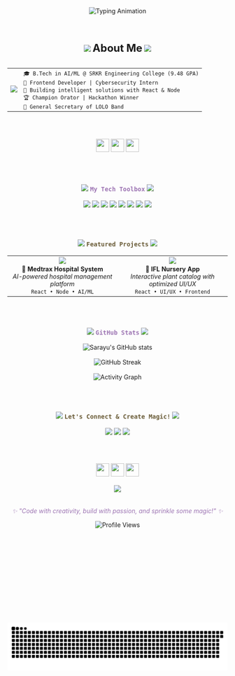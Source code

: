 <div align="center">

  <!-- Cute Typing Header -->
  <img src="https://readme-typing-svg.demolab.com?font=Fira+Code&weight=600&size=32&duration=3000&pause=1000&color=9D75B3&center=true&vCenter=true&width=800&height=100&lines=Hello+there!+%F0%9F%91%8B+I'm+Sarayu;AI+%7C+Frontend+%7C+Cybersecurity+%E2%9C%A8;Building+digital+dreams+%F0%9F%92%AB" alt="Typing Animation" />

  <br><br>

  <!-- About Me Section -->
  <img src="https://media.giphy.com/media/v1.Y2lkPTc5MGI3NjExM2hmODJ1am0waWowZ2ExeDgwZHRsOG92cXY4cG1mbnFsdWpuYjA3bCZlcD12MV9naWZzX3NlYXJjaCZjdD1n/2IudUHdI075HL02Pkk/giphy.gif" width="30" />
  <strong style="font-size: 24px;">About Me</strong>
  <img src="https://media.giphy.com/media/v1.Y2lkPTc5MGI3NjExM2hmODJ1am0waWowZ2ExeDgwZHRsOG92cXY4cG1mbnFsdWpuYjA3bCZlcD12MV9naWZzX3NlYXJjaCZjdD1n/2IudUHdI075HL02Pkk/giphy.gif" width="30" />
  <br><br>

  <!-- Info Box -->
  <table>
    <tr>
      <td><img src="https://media.giphy.com/media/WUlplcMpOCEmTGBtBW/giphy.gif" width="30" /></td>
      <td align="left">
        <code>🎓 B.Tech in AI/ML @ SRKR Engineering College (9.48 GPA)</code><br>
        <code>💜 Frontend Developer | Cybersecurity Intern</code><br>
        <code>🌱 Building intelligent solutions with React & Node</code><br>
        <code>🏆 Champion Orator | Hackathon Winner</code><br>
        <code>🎸 General Secretary of LOLO Band</code>
      </td>
    </tr>
  </table>

  <br><br>

  <!-- Divider -->
  <img src="https://media.giphy.com/media/iY8CRBdQXODJSCERIr/giphy.gif" width="30" height="30" />
  <img src="https://media.giphy.com/media/iY8CRBdQXODJSCERIr/giphy.gif" width="30" height="30" />
  <img src="https://media.giphy.com/media/iY8CRBdQXODJSCERIr/giphy.gif" width="30" height="30" />

  <br><br>

  <!-- Tech Stack -->
  <h3>
    <img src="https://media.giphy.com/media/QssGEmpkyEOhBCb7e1/giphy.gif" width="25" />
    <code style="color: #9D75B3;">My Tech Toolbox</code>       
    <img src="https://media.giphy.com/media/QssGEmpkyEOhBCb7e1/giphy.gif"     width="25" />
  </h3>

  <p>
    <img src="https://img.shields.io/badge/React-6A5C38?style=for-the-badge&logo=react&logoColor=white" />
    <img src="https://img.shields.io/badge/Node.js-9D75B3?style=for-the-badge&logo=node.js&logoColor=white" />
    <img src="https://img.shields.io/badge/Python-386A5C?style=for-the-badge&logo=python&logoColor=white" />
    <img src="https://img.shields.io/badge/JavaScript-4D4D4D?style=for-the-badge&logo=javascript&logoColor=white" />
    <img src="https://img.shields.io/badge/MongoDB-6A5C38?style=for-the-badge&logo=mongodb&logoColor=white" />
    <img src="https://img.shields.io/badge/HTML5-9D75B3?style=for-the-badge&logo=html5&logoColor=white" />
    <img src="https://img.shields.io/badge/CSS3-386A5C?style=for-the-badge&logo=css3&logoColor=white" />
    <img src="https://img.shields.io/badge/Git-4D4D4D?style=for-the-badge&logo=git&logoColor=white" />
  </p>

  <br><br>

  <!-- Projects -->
  <h3>
    <img src="https://media.giphy.com/media/LaVp0AyqR5bGsC5Cbm/giphy.gif" width="30" />
    <code style="color: #6A5C38;">Featured Projects</code>       
    <img src="https://media.giphy.com/media/LaVp0AyqR5bGsC5Cbm/giphy.gif"     width="30" />
  </h3>

  <table width="100%">
    <tr>
      <td width="50%" align="center">
        <img src="https://media.giphy.com/media/v1.Y2lkPTc5MGI3NjExOHJxNGloOHlpMmN6Z2Y1OTM3NHR3NGh4dmo5eDlmaGUxYnRoM3lmbyZlcD12MV9naWZzX3NlYXJjaCZjdD1n/McUmToexow2vZq8iaj/giphy.gif"     width="50" /><br>
        <strong>🏥 Medtrax Hospital System</strong><br>
        <em>AI-powered hospital management platform</em><br>
        <code>React • Node • AI/ML</code>
      </td>
      <td width="50%" align="center">
        <img src="https://media.giphy.com/media/v1.Y2lkPTc5MGI3NjExNjZqMDBvYnNqc28wNWthaWduaHdsZmNuMGNybzBrbTJtZWlhdndoYSZlcD12MV9naWZzX3NlYXJjaCZjdD1n/IbsQ8L4PTQ53SH7FnL/giphy.gif"     width="50" /><br>
        <strong>🌱 IFL Nursery App</strong><br>
        <em>Interactive plant catalog with optimized UI/UX</em><br>
        <code>React • UI/UX • Frontend</code>
      </td>
    </tr>
  </table>

  <br><br>

  <!-- GitHub Stats -->
  <h3>
    <img src="https://media.giphy.com/media/VgCDAzcKvsR6OM0uWg/giphy.gif"     width="25" />
    <code style="color: #9D75B3;">GitHub Stats</code>
    <img src="https://media.giphy.com/media/VgCDAzcKvsR6OM0uWg/giphy.gif"     width="25" />
  </h3>

  <img src="https://github-readme-stats.vercel.app/api?username=msarayu20&show_icons=true&theme=tokyonight&bg_color=0d1117&title_color=6A5C38&text_color=9D75B3&icon_color=6A5C38&border_color=9D75B3" alt="Sarayu's GitHub stats" loading="lazy" />
  <br><br>
  <img src="https://github-readme-streak-stats.herokuapp.com/?user=msarayu20&theme=tokyonight&background=0d1117&ring=6A5C38&fire=9D75B3&currStreakLabel=6A5C38&sideNums=9D75B3&currStreakNum=6A5C38&dates=9D75B3&sideLabels=6A5C38&border=9D75B3" alt="GitHub Streak" loading="lazy" />
  <br><br>
  <img src="https://github-readme-activity-graph.vercel.app/graph?username=msarayu20&bg_color=0d1117&color=9D5C8A&line=6A9C89&point=9D5C8A&area=true&hide_border=true" alt="Activity Graph" loading="lazy" />

  <br><br>

  <!-- Let's Connect -->
  <h3>
    <img src="https://media.giphy.com/media/LnQjpWaON8nhr21vNW/giphy.gif" width="30" />
    <code style="color: #6A5C38;">Let's Connect & Create Magic!</code>       
    <img src="https://media.giphy.com/media/LnQjpWaON8nhr21vNW/giphy.gif"     width="30" />
  </h3>

  <p>
    <a href="https://linkedin.com/in/sarayu-m-s1020"><img     src="https://img.shields.io/badge/LinkedIn-9D75B3?style=for-the-badge&logo=linkedin&logoColor=white" /></a>
    <a href="mailto:msarayu005@gmail.com"><img src="https://img.shields.io/badge/Gmail-4D4D4D?style=for-the-badge&logo=gmail&logoColor=white" /></a>
    <a href="https://github.com/msarayu20"><img src="https://img.shields.io/badge/GitHub-6A5C38?style=for-the-badge&logo=github&logoColor=white" /></a>
  </p>

  <br><br>

  <!-- Footer -->
  <img src="https://media.giphy.com/media/ObNTw8Uzwy6KQ/giphy.gif" width="30" height="30" />
  <img src="https://media.giphy.com/media/ObNTw8Uzwy6KQ/giphy.gif" width="30" height="30" />
  <img src="https://media.giphy.com/media/ObNTw8Uzwy6KQ/giphy.gif" width="30" height="30" />
  <br><br>
  <img src="https://media.giphy.com/media/v1.Y2lkPWVjZjA1ZTQ3eWEwMHh2cnVrNmFjbmtyNWJlcjZxbzM1anA2Mm9hdGp4eGt3cmh6diZlcD12MV9naWZzX3NlYXJjaCZjdD1n/YS7BctOtlyed2/giphy.gif" width="200" loading="lazy" />
  <br><br>
  <p><em style="color: #9D75B3;">✨ "Code with creativity, build with passion, and sprinkle some magic!" ✨</em></p>       

  <img src="https://komarev.com/ghpvc/?username=msarayu20&color=9D75B3&style=for-the-badge&label=Profile+Views" alt="Profile Views" loading="lazy" />

  <br><br>

  <!-- Contribution Grid -->
  <svg>
    <img alt="GitHub contribution grid snake animation" src="https://raw.githubusercontent.com/msarayu20/msarayu20/45f5ca7244c3f956c045cdba94f611cd4dc93d12/github-contribution-grid-snake.svg" loading="lazy">
  </svg>

</div>

<!--
Made with 💛 and lots of ☕ by ...   .-   .-.   .-   -.--   ..-
-->
